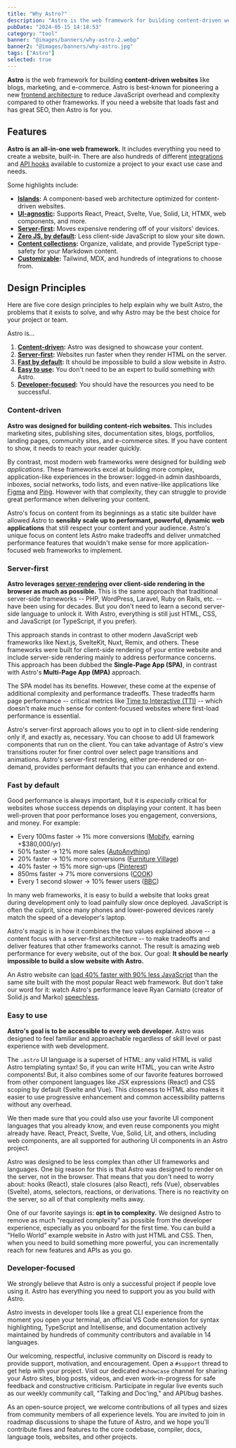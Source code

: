 ```yaml
---
title: "Why Astro?"
description: "Astro is the web framework for building content-driven websites like blogs, marketing, and e-commerce. Learn why Astro might be a good choice for your next website."
pubDate: "2024-05-15 14:18:53"
category: "tool"
banner: "@images/banners/why-astro-2.webp"
banner2: "@images/banners/why-astro.jpg"
tags: ["Astro"]
selected: true
---
```


**Astro** is the web framework for building **content-driven websites** like blogs, marketing, and e-commerce. Astro is best-known for pioneering a new [frontend architecture](/en/concepts/islands/) to reduce JavaScript overhead and complexity compared to other frameworks. If you need a website that loads fast and has great SEO, then Astro is for you.

## Features

**Astro is an all-in-one web framework.** It includes everything you need to create a website, built-in. There are also hundreds of different [integrations](https://astro.build/integrations/) and [API hooks](/en/reference/integrations-reference/) available to customize a project to your exact use case and needs. 

Some highlights include:

- **[Islands](/en/concepts/islands/):** A component-based web architecture optimized for content-driven websites.
- **[UI-agnostic](/en/guides/framework-components/):** Supports React, Preact, Svelte, Vue, Solid, Lit, HTMX, web components, and more.
- **[Server-first](/en/basics/rendering-modes/):** Moves expensive rendering off of your visitors' devices.
- **[Zero JS, by default](/en/basics/astro-components/):** Less client-side JavaScript to slow your site down.
- **[Content collections](/en/guides/content-collections/):** Organize, validate, and provide TypeScript type-safety for your Markdown content.
- **[Customizable](/en/guides/integrations-guide/):** Tailwind, MDX, and hundreds of integrations to choose from.

## Design Principles

Here are five core design principles to help explain why we built Astro, the problems that it exists to solve, and why Astro may be the best choice for your project or team.

Astro is...

1. **[Content-driven](#content-driven):** Astro was designed to showcase your content.
2. **[Server-first](#server-first):** Websites run faster when they render HTML on the server.
3. **[Fast by default](#fast-by-default):** It should be impossible to build a slow website in Astro.
4. **[Easy to use](#easy-to-use):** You don't need to be an expert to build something with Astro.
5. **[Developer-focused](#developer-focused):** You should have the resources you need to be successful.

### Content-driven

**Astro was designed for building content-rich websites.** This includes marketing sites, publishing sites, documentation sites, blogs, portfolios, landing pages, community sites, and e-commerce sites. If you have content to show, it needs to reach your reader quickly.

By contrast, most modern web frameworks were designed for building *web applications*. These frameworks excel at building more complex, application-like experiences in the browser: logged-in admin dashboards, inboxes, social networks, todo lists, and even native-like applications like [Figma](https://figma.com/) and [Ping](https://ping.gg/). However with that complexity, they can struggle to provide great performance when delivering your content.

Astro's focus on content from its beginnings as a static site builder have allowed Astro to **sensibly scale up to performant, powerful, dynamic web applications** that still respect your content and your audience. Astro's unique focus on content lets Astro make tradeoffs and deliver unmatched performance features that wouldn't make sense for more application-focused web frameworks to implement.

### Server-first

**Astro leverages [server-rendering](/en/basics/rendering-modes/) over client-side rendering in the browser as much as possible.** This is the same approach that traditional server-side frameworks -- PHP, WordPress, Laravel, Ruby on Rails, etc. -- have been using for decades. But you don't need to learn a second server-side language to unlock it. With Astro, everything is still just HTML, CSS, and JavaScript (or TypeScript, if you prefer).

This approach stands in contrast to other modern JavaScript web frameworks like Next.js, SvelteKit, Nuxt, Remix, and others. These frameworks were built for client-side rendering of your entire website and include server-side rendering mainly to address performance concerns. This approach has been dubbed the **Single-Page App (SPA)**, in contrast with Astro's **Multi-Page App (MPA)** approach.

The SPA model has its benefits. However, these come at the expense of additional complexity and performance tradeoffs. These tradeoffs harm page performance -- critical metrics like [Time to Interactive (TTI)](https://web.dev/interactive/) -- which doesn't make much sense for content-focused websites where first-load performance is essential.

Astro's server-first approach allows you to opt in to client-side rendering only if, and exactly as, necessary. You can choose to add UI framework components that run on the client. You can take advantage of Astro's view transitions router for finer control over select page transitions and animations. Astro's server-first rendering, either pre-rendered or on-demand, provides performant defaults that you can enhance and extend.

### Fast by default

Good performance is always important, but it is *especially* critical for websites whose success depends on displaying your content. It has been well-proven that poor performance loses you engagement, conversions, and money. For example:

- Every 100ms faster → 1% more conversions ([Mobify](https://web.dev/why-speed-matters/), earning +$380,000/yr)
- 50% faster → 12% more sales ([AutoAnything](https://www.digitalcommerce360.com/2010/08/19/web-accelerator-revs-conversion-and-sales-autoanything/))
- 20% faster → 10% more conversions ([Furniture Village](https://www.thinkwithgoogle.com/intl/en-gb/marketing-strategies/app-and-mobile/furniture-village-and-greenlight-slash-page-load-times-boosting-user-experience/))
- 40% faster → 15% more sign-ups ([Pinterest](https://medium.com/pinterest-engineering/driving-user-growth-with-performance-improvements-cfc50dafadd7))
- 850ms faster → 7% more conversions ([COOK](https://web.dev/why-speed-matters/))
- Every 1 second slower → 10% fewer users ([BBC](https://www.creativebloq.com/features/how-the-bbc-builds-websites-that-scale))

In many web frameworks, it is easy to build a website that looks great during development only to load painfully slow once deployed. JavaScript is often the culprit, since many phones and lower-powered devices rarely match the speed of a developer's laptop.

Astro's magic is in how it combines the two values explained above -- a content focus with a server-first architecture -- to make tradeoffs and deliver features that other frameworks cannot. The result is amazing web performance for every website, out of the box. Our goal: **It should be nearly impossible to build a slow website with Astro.** 

An Astro website can [load 40% faster with 90% less JavaScript](https://twitter.com/t3dotgg/status/1437195415439360003) than the same site built with the most popular React web framework. But don't take our word for it: watch Astro's performance leave Ryan Carniato (creator of Solid.js and Marko) [speechless](https://youtu.be/2ZEMb_H-LYE?t=8163).


### Easy to use

**Astro's goal is to be accessible to every web developer.** Astro was designed to feel familiar and approachable regardless of skill level or past experience with web development. 

The `.astro` UI language is a superset of HTML: any valid HTML is valid Astro templating syntax! So, if you can write HTML, you can write Astro components! But, it also combines some of our favorite features borrowed from other component languages like JSX expressions (React) and CSS scoping by default (Svelte and Vue). This closeness to HTML also makes it easier to use progressive enhancement and common accessibility patterns without any overhead.

We then made sure that you could also use your favorite UI component languages that you already know, and even reuse components you might already have. React, Preact, Svelte, Vue, Solid, Lit, and others, including web components, are all supported for authoring UI components in an Astro project.

Astro was designed to be less complex than other UI frameworks and languages. One big reason for this is that Astro was designed to render on the server, not in the browser. That means that you don't need to worry about: hooks (React), stale closures (also React), refs (Vue), observables (Svelte), atoms, selectors, reactions, or derivations. There is no reactivity on the server, so all of that complexity melts away.

One of our favorite sayings is: **opt in to complexity.** We designed Astro to remove as much "required complexity" as possible from the developer experience, especially as you onboard for the first time. You can build a "Hello World" example website in Astro with just HTML and CSS. Then, when you need to build something more powerful, you can incrementally reach for new features and APIs as you go.

### Developer-focused

We strongly believe that Astro is only a successful project if people love using it. Astro has everything you need to support you as you build with Astro.

Astro invests in developer tools like a great CLI experience from the moment you open your terminal, an official VS Code extension for syntax highlighting, TypeScript and Intellisense, and documentation actively maintained by hundreds of community contributors and available in 14 languages.

Our welcoming, respectful, inclusive community on Discord is ready to provide support, motivation, and encouragement. Open a `#support` thread to get help with your project. Visit our dedicated `#showcase` channel for sharing your Astro sites, blog posts, videos, and even work-in-progress for safe feedback and constructive criticism. Participate in regular live events such as our weekly community call, "Talking and Doc'ing," and API/bug bashes.

As an open-source project, we welcome contributions of all types and sizes from community members of all experience levels. You are invited to join in roadmap discussions to shape the future of Astro, and we hope you'll contribute fixes and features to the core codebase, compiler, docs, language tools, websites, and other projects.
